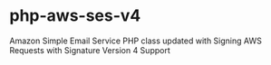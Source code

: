 # php-aws-ses-v4
Amazon Simple Email Service PHP class updated with Signing AWS Requests with Signature Version 4 Support

